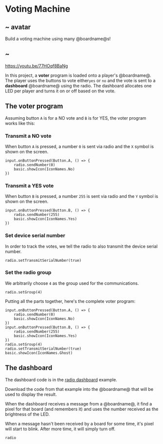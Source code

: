 # Voting Machine

## ~ avatar

Build a voting machine using many @boardname@s!

## ~

https://youtu.be/77HOqf8BaNg

In this project, a **voter** program is loaded onto a player's @boardname@. The player uses the buttons to vote either``yes`` or ``no`` 
and the vote is sent to a **dashboard** @boardname@ using the radio. 
The dashboard allocates one LED per player and turns it on or off based on the vote.

## The voter program

Assuming button ``A`` is for a NO vote and ``B`` is for YES, the voter program works like this:

### Transmit a NO vote

When button ``A`` is pressed, a number ``0`` is sent via radio and the ``X`` symbol is shown on the screen.

```block
input.onButtonPressed(Button.A, () => {
    radio.sendNumber(0)
    basic.showIcon(IconNames.No)
})
```

### Transmit a YES vote

When button ``B`` is pressed, a number ``255`` is sent via radio and the ``Y`` symbol is shown on the screen.

```block
input.onButtonPressed(Button.B, () => {
    radio.sendNumber(255)
    basic.showIcon(IconNames.Yes)
})
```

### Set device serial number

In order to track the votes, we tell the radio to also transmit the device serial number.

```block
radio.setTransmitSerialNumber(true)
```
### Set the radio group

We arbitrarily choose ``4`` as the group used for the communications.

```block
radio.setGroup(4)
```

Putting all the parts together, here's the complete voter program:

```blocks
input.onButtonPressed(Button.A, () => {
    radio.sendNumber(0)
    basic.showIcon(IconNames.No)
})
input.onButtonPressed(Button.B, () => {
    radio.sendNumber(255)
    basic.showIcon(IconNames.Yes)
})
radio.setGroup(4)
radio.setTransmitSerialNumber(true)
basic.showIcon(IconNames.Ghost)
```

## The dashboard

The dashboard code is in the [radio dashboard](/examples/radio-dashboard) example.

Download the code from that example into the @boardname@ that will be used to display the result.

When the dashboard receives a message from a @boardname@, it find a pixel for that board (and remembers it)
and uses the number received as the brightness of the LED.

When a message hasn't been received by a board for some time, it's pixel will start to blink. After more time, it will simply turn off. 

```package
radio
```
